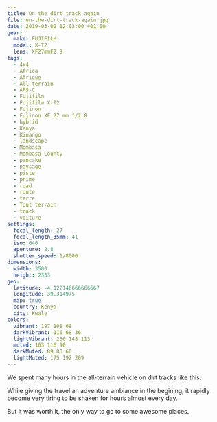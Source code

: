 ```yaml
---
title: On the dirt track again
file: on-the-dirt-track-again.jpg
date: 2019-03-02 12:03:00 +01:00
gear:
  make: FUJIFILM
  model: X-T2
  lens: XF27mmF2.8
tags:
  - 4x4
  - Africa
  - Afrique
  - All-terrain
  - APS-C
  - Fujifilm
  - Fujifilm X-T2
  - Fujinon
  - Fujinon XF 27 mm f/2.8
  - hybrid
  - Kenya
  - Kinango
  - landscape
  - Mombasa
  - Mombasa County
  - pancake
  - paysage
  - piste
  - prime
  - road
  - route
  - terre
  - Tout terrain
  - track
  - voiture
settings:
  focal_length: 27
  focal_length_35mm: 41
  iso: 640
  aperture: 2.8
  shutter_speed: 1/8000
dimensions:
  width: 3500
  height: 2333
geo:
  latitude: -4.122146666666667
  longitude: 39.314975
  map: true
  country: Kenya
  city: Kwale
colors:
  vibrant: 197 108 68
  darkVibrant: 116 68 36
  lightVibrant: 236 148 113
  muted: 163 116 90
  darkMuted: 89 83 60
  lightMuted: 175 192 209
---
```


We spent many hours in the all-terrain vehicle on dirt tracks like this.

While giving the travel an adventure ambiance in the begining, it rapidly become very tiring to be shaken for hours almost every day.

But it was worth it, the only way to go to some awesome places.
